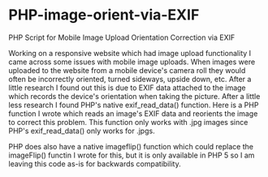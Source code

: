 PHP-image-orient-via-EXIF
===============

PHP Script for Mobile Image Upload Orientation Correction via EXIF

Working on a responsive website which had image upload functionality I came across some issues with mobile image uploads. When images were uploaded to the website from a mobile device's camera roll they would often be incorrectly oriented, turned sideways, upside down, etc. After a little research I found out this is due to EXIF data attached to the image which records the device's orientation when taking the picture. After a little less research I found PHP's native exif_read_data() function. Here is a PHP function I wrote which reads an image's EXIF data and reorients the image to correct this problem. This function only works with .jpg images since PHP's exif_read_data() only works for .jpgs.

PHP does also have a native imageflip() function which could replace the imageFlip() functin I wrote for this, but it is only available in PHP 5 so I am leaving this code as-is for backwards compatibility.
